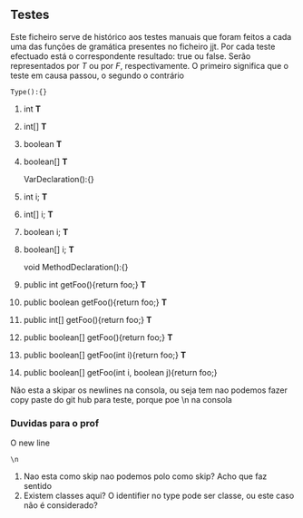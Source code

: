 
## Testes

Este ficheiro serve de histórico aos testes manuais que foram feitos
a cada uma das funções de gramática presentes no ficheiro jjt.
Por cada teste efectuado está o correspondente resultado: true ou false.
Serão representados por _T_ ou por _F_, respectivamente. O primeiro significa 
que o teste em causa passou, o segundo o contrário

    Type():{}
1. int **T**
2. int[] **T**
3. boolean **T**
4. boolean[] **T**


    VarDeclaration():{}
1. int i; **T**
2. int[] i; **T**
3. boolean i; **T**
4. boolean[] i; **T**
    
    
    void MethodDeclaration():{}
    
1. public int getFoo(){return foo;} **T**
2. public boolean getFoo(){return foo;} **T**
3. public int[] getFoo(){return foo;}  **T**
4. public boolean[] getFoo(){return foo;} **T**
5. public boolean[] getFoo(int i){return foo;} **T**
6. public boolean[] getFoo(int i, boolean j){return foo;}



Não esta a skipar os newlines na consola, ou seja tem nao podemos
fazer copy paste do git hub para teste, porque poe \n na consola


### Duvidas para o prof
O new line 
   
    \n
    
1. Nao esta como skip nao podemos polo como skip? Acho que faz sentido 
2. Existem classes aqui?  O identifier no type pode ser classe, ou este caso não é considerado?
